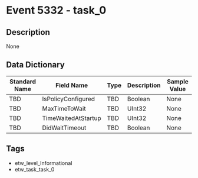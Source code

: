 # Event 5332 - task_0

## Description
None

## Data Dictionary
|Standard Name|Field Name|Type|Description|Sample Value|
|---|---|---|---|---|
|TBD|IsPolicyConfigured|TBD|Boolean|None|None|
|TBD|MaxTimeToWait|TBD|UInt32|None|None|
|TBD|TimeWaitedAtStartup|TBD|UInt32|None|None|
|TBD|DidWaitTimeout|TBD|Boolean|None|None|

## Tags
* etw_level_Informational
* etw_task_task_0